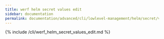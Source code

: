 ```yaml
---
title: werf helm secret values edit
sidebar: documentation
permalink: documentation/advanced/cli/lowlevel-management/helm/secret/values/edit.html
---
```


{% include /cli/werf_helm_secret_values_edit.md %}
